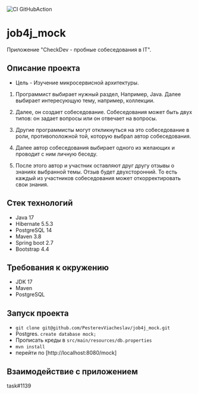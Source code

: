 ![CI GitHubAction](https://github.com/peterarsentev/CheckDev/actions/workflows/maven.yml/badge.svg)
# job4j_mock
Приложение "CheckDev - пробные собеседования в IT".

## Описание проекта
- Цель - Изучение микросервисной архитектуры.

1. Программист выбирает нужный раздел, Например, Java. Далее выбирает интересующую тему, например, коллекции.

2. Далее, он создает собеседование. Собеседования может быть двух типов: он задает вопросы или он отвечает на вопросы.

3. Другие программисты могут откликнуться на это собеседование в роли, противоположной той, которую выбрал автор собеседования.

4. Далее автор собеседования выбирает одного из желающих и проводит с ним личную беседу.

5. После этого автор и участник оставляют друг другу отзывы о знаниях выбранной темы.
   Отзыв будет двухсторонний. То есть каждый из участников собеседования может откорректировать свои знания.

## Стек технологий
- Java 17
- Hibernate 5.5.3
- PostgreSQL 14
- Maven 3.8
- Spring boot 2.7
- Bootstrap 4.4

## Требования к окружению
- JDK 17
- Maven
- PostgreSQL

## Запуск проекта
- ```git clone git@github.com/PesterevViacheslav/job4j_mock.git```
- Postgres. ```create database mock;```
- Прописать креды в ```src/main/resources/db.properties```
- ```mvn install```
- перейти по [http://localhost:8080/mock]

## Взаимодействие с приложением
task#1139